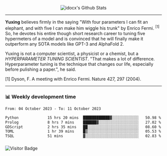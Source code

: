 <div align="center">
    <img align="center" src="https://github-readme-stats.vercel.app/api?username=idocx&show_icons=true&count_private=true&hide_border=true" alt="idocx's Github Stats"></img>
</div>

---

**Yuxing** believes firmly in the saying "With four parameters I can fit an elephant, and with five I can make him wiggle his trunk" by Enrico Fermi. <sup>[1]</sup> So, he devotes his entire though short research career to tuning five hypermeters of a model and is convinced that he will finally make it outperform any SOTA models like GPT-3 and AlphaFold 2.

Yuxing is not a computer scientist, a physicist or a chemist, but a *HYPERPARAMETER TUNING SCIENTIST*. "That makes a lot of difference. Hyperparameter tuning is the technique that changes our life, especially before pulishing a paper.", he said.

[1] Dyson, F. A meeting with Enrico Fermi. Nature 427, 297 (2004).


---

### 📊 Weekly development time
<!--START_SECTION:waka-->

```txt
From: 04 October 2023 - To: 11 October 2023

Python             15 hrs 20 mins  ████████████▓░░░░░░░░░░░░   50.98 %
Prolog             8 hrs 7 mins    ██████▓░░░░░░░░░░░░░░░░░░   27.02 %
GDScript           2 hrs 35 mins   ██░░░░░░░░░░░░░░░░░░░░░░░   08.60 %
TOML               1 hr 39 mins    █▒░░░░░░░░░░░░░░░░░░░░░░░   05.53 %
TSQL               51 mins         ▓░░░░░░░░░░░░░░░░░░░░░░░░   02.83 %
```

<!--END_SECTION:waka-->

### 

![Visitor Badge](https://visitor-badge.laobi.icu/badge?page_id=idocx.idocx)